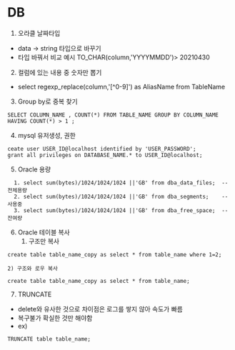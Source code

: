 # DB
1. 오라클 날짜타입
- data -> string 타입으로 바꾸기
-  타입 바꿔서 비교 예시 TO_CHAR(column,'YYYYMMDD')> 20210430

2. 컬럼에 있는 내용 중 숫자만 뽑기
- select regexp_replace(column,'[^0-9]') as AliasName from TableName

3. Group by로 중복 찾기
```
SELECT COLUMN_NAME , COUNT(*) FROM TABLE_NAME GROUP BY COLUMN_NAME HAVING COUNT(*) > 1 ;
```

4. mysql 유저생성, 권한
```
ceate user USER_ID@localhost identified by 'USER_PASSWORD';
grant all privileges on DATABASE_NAME.* to USER_ID@localhost;
```

5. Oracle 용량
```
  1. select sum(bytes)/1024/1024/1024 ||'GB' from dba_data_files;  -- 전체용량
  2. select sum(bytes)/1024/1024/1024 ||'GB' from dba_segments;    -- 사용중
  3. select sum(bytes)/1024/1024/1024 ||'GB' from dba_free_space;  -- 잔여량
```

6. Oracle 테이블 복사
    1) 구조만 복사
```
create table table_name_copy as select * from table_name where 1=2;
```

    2) 구조와 로우 복사

```
create table table_name_copy as select * from table_name;
```

7. TRUNCATE
- delete와 유사한 것으로 차이점은 로그를 쌓지 않아 속도가 빠름
- 복구불가 확실한 것만 해야함
- ex)
```
TRUNCATE table table_name;
```
